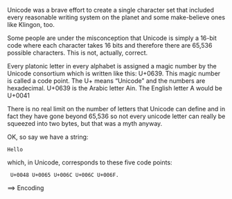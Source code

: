 Unicode was a brave effort to create a single character set that included every reasonable writing system on the planet and some make-believe ones like Klingon, too.

Some people are under the misconception that Unicode is simply a 16-bit code where each character takes 16 bits and therefore there are 65,536 possible characters. This is not, actually, correct. 

Every platonic letter in every alphabet is assigned a magic number by the Unicode consortium which is written like this: U+0639.  This magic number is called a code point. The U+ means “Unicode” and the numbers are hexadecimal. U+0639 is the Arabic letter Ain. The English letter A would be U+0041

There is no real limit on the number of letters that Unicode can define and in fact they have gone beyond 65,536 so not every unicode letter can really be squeezed into two bytes, but that was a myth anyway.


OK, so say we have a string:

``` Hello ```

which, in Unicode, corresponds to these five code points:

` U+0048 U+0065 U+006C U+006C U+006F.` 

==> Encoding